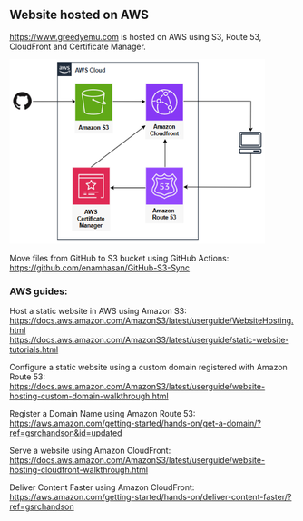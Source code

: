 ## Website hosted on AWS

https://www.greedyemu.com is hosted on AWS using S3, Route 53, CloudFront and Certificate Manager.

<img src="https://github.com/greedyemu/website/blob/main/image/architecture.png" style="width:450px" alt="architecture">


Move files from GitHub to S3 bucket using GitHub Actions:  
https://github.com/enamhasan/GitHub-S3-Sync

### AWS guides:
Host a static website in AWS using Amazon S3:  
https://docs.aws.amazon.com/AmazonS3/latest/userguide/WebsiteHosting.html  
https://docs.aws.amazon.com/AmazonS3/latest/userguide/static-website-tutorials.html

Configure a static website using a custom domain registered with Amazon Route 53:  
https://docs.aws.amazon.com/AmazonS3/latest/userguide/website-hosting-custom-domain-walkthrough.html

Register a Domain Name using Amazon Route 53:  
https://aws.amazon.com/getting-started/hands-on/get-a-domain/?ref=gsrchandson&id=updated

Serve a website using Amazon CloudFront:  
https://docs.aws.amazon.com/AmazonS3/latest/userguide/website-hosting-cloudfront-walkthrough.html

Deliver Content Faster using Amazon CloudFront:  
https://aws.amazon.com/getting-started/hands-on/deliver-content-faster/?ref=gsrchandson
